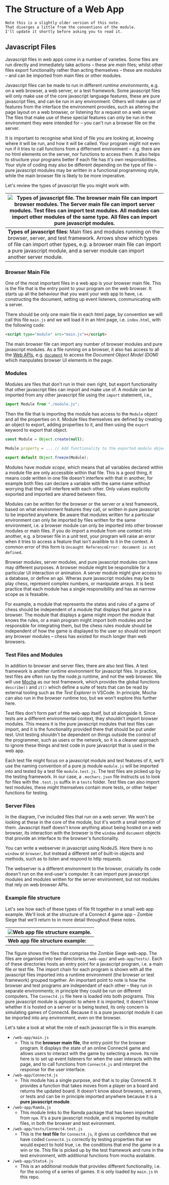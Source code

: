 # The Structure of a Web App
    Note this is a slightly older version of this note.
    That diverges a little from the conventions of the module.
    I'll update it shortly before asking you to read it.
## Javascript Files

Javascript files in web apps come in a number of varieties.
Some files are run directly and immediately take actions – these are *main* files;
whilst other files export functionality rather than acting themselves – these are *modules* – and can be imported from main files or other modules.

Javascript files can be made to run in different *runtime environments*, e.g. on a web browser, a web server, or a test framework.
Some javascript files will only make use of the core javascript language features, these are pure javascript files, and can be run in any environment.
Others will make use of features from the interface the environment provides, such as altering the page layout on a web browser, or listening for a request on a web server.
The files that make use of these special features can only be run in the environment they were intended for – you can't run a browser file on the server.

It is important to recognise what kind of file you are looking at, knowing where it will be run, and how it will be called.
Your program might not even run if it tries to call functions from a differnent environment – e.g. there are no html elements on the server, nor functions to access them.
It also helps to structure your programs better if each file has it's own responsibilities.
Your style of coding may also be different depending on the type of file – pure javascript modules may be written in a functional programming style, while the main browser file is likely to be more imperative.

Let's review the types of javascript file you might work with.

| ![Types of javascript file. The browser main file can import browser modules. The Server main file can import server modules. Test files can import test modules. All modules can import other modules of the same type. All files can import pure javascript modules.](js_file_types.png) |
|---|
| **Types of javascript files:** Main files and modules running on the browser, server, and test framework. Arrows show which types of file can import other types, e.g. a browser main file can import a pure javascript module, and a server module can import another server module. |


### Browser Main File ###
One of the most important files in a web app is your browser main file.
This is the file that is the entry point to your program on the web browser.
It starts up all the behaviour that you want your web app to have, i.e. constructing the document, setting up event listeners, communicating with a server.

There should be only one main file in each html page, by convention we will call this file `main.js` and we will load it in an html page, i.e. `index.html`, with the following code:
```html
<script type="module" src="main.js"></script>
```
The main browser file can import any number of browser modules and pure javascript modules.
As a file running on a browser, it also has access to all the [Web APIs](https://developer.mozilla.org/en-US/docs/Web/API), e.g. [`document`](https://developer.mozilla.org/en-US/docs/Web/API/Document) to access the *Document Object Model (DOM)* which manpulates browser UI elements in the page.

### Modules ###
Modules are files that don't run in their own right, but export functionality that other javascript files can import and make use of.
A module can be imported from any other javascript file using the `import` statement, i.e.,
```javascript
import Module from "./module.js";
```
Then the file that is importing the module has access to the `Module` object and all the properties on it.
Module files themselves are defined by creating an object to export, adding properties to it, and then using the `export` keyword to export that object.
```javascript
const Module = Object.create(null);

Module.property = ... // Add functionality to the exported module object.

export default Object.freeze(Module);
```

Modules have *module scope*, which means that all variables declared within a module file are only accessible within that file.
This is a good thing, it means code written in one file doesn't interfere with that in another, for example both files can declare a variable with the same name without worrying that they will interfere with each other.
Only values explicitly exported and imported are shared between files.

Modules can be written for the browser or the server or a test framework, based on what environment features they call, or written in pure javascript to be imported anywhere.
Be aware that modules written for a particular environment can only be imported by files written for the same environment,
i.e. a browser module can only be imported into other browser modules or main files.
If you do import a module from one context into another, e.g. a browser file in a unit test, your program will raise an error when it tries to access a feature that isn't availible to it in the context.
A common error of this form is `Uncaught ReferenceError: document is not defined`.

Browser modules, server modules, and pure javascript modules can have may different purposes.
A browser module might be responsible for a particular UI interaction or animation.
A server module might give access to a database, or define an api.
Wheras pure javascript modules may be to play chess, represent complex numbers, or manipulate arrays.
It is best practice that each module has a single responsibility and has as narrrow scope as is feasable.

For example, a module that represents the states and rules of a game of chess should be independent of a module that displays that game in a browser.
The module that displays a game might import the module that knows the rules, or a main program might import both modules and be responsible for integrating them, but the chess rules module should be independent of how the game is displayed to the user so should not import any browser modules – chess has existed for much longer than web browsers.

### Test Files and Modules ###
In addition to browser and server files, there are also test files.
A test framework is another runtime environment for javascript files.
In practice, test files are often run by the node.js runtime, and not the web browser.
We will use [Mocha](https://mochajs.org/) as our test framework, which provides the global functions `describe()` and `it()` which define a suite of tests that can be read by external tooling such as the *Test Explorer* in VSCode.
In principle, Mocha can also run in the browser runtime too, but we won't explore this further here.

Test files don't form part of the web-app itself, but sit alongside it.
Since tests are a different environmental context, they shouldn't import browser modules.
This means it is the pure javascript modules that test files can import, and it is the functionality provided there that should be put under test.
Unit testing shouldn't be dependent on things outside the control of the programmer, such as users or the network, so it is a cleaner approach to ignore these things and test code in pure javascript that is used in the web app.

Each test file might focus on a javascript module and test features of it, we'll use the naming convention of a pure js module `module.js` will be imported into and tested by a test file `module.test.js`.
The test files are picked up by the testing framework.
In our case, a `.mocharc.json` file instructs us to look for files with the `.test.js` suffix in a `tests` folder.
Test files can also import test modules, these might themselves contain more tests, or other helper functions for testing.

### Server Files
In the diagram, I've included files that run on a web server.
We won't be looking at these in the core of the module,
but it's worth a small mention of them.
Javascript itself doesn't know anything about being hosted on a web browser, its interaction with the browser is the `window` and `document` objects that provide an interface to the browser's functionality.

You can write a webserver in javascript using NodeJS.
Here there is no `window` or `browser`,
but instead a different set of built-in objects and methods, such as to listen and respond to http requests.

The webserver is a different environment to the browser, cruicially its code doesn't run on the end-user's computer.
It can import pure javascript modules and modules written for the server environment, but not modules that rely on web browser APIs.

### Example file structure ###
Let's see how each of these types of file fit together in a small web app example.
We'll look at the structure of a Connect 4 game app – Zombie Siege that we'll return to in more detail throughout these notes.

| ![Web app file structure example.](web_app_file_structure_example.png) |
|---|
| **Web app file structure example:** |

The figure shows the files that comprise the Zombie Siege web-app.
The files are organised into two directories, `/web-app/` and `web-app/tests/`.
Each of these directories hosts an entry point for a javascript program, i.e. a main file or test file.
The import chain for each program is shown with all the javascript files imported into a runtime environment (the browser or test framework) grouped together.
An important point to note is how the browser and test programs are independant of each other – they run in separate environments; in principle they could be run on different computers.
The `Connect4.js` file here is loaded into both programs.
This pure javascript module is agnostic to where it is imported, it doesn't *know* whether it is hosted on a server or is being tested, its only concern is simulating games of Connect4.
Because it is a pure javascript module it can be imported into any environment, even on the browser.

Let's take a look at what the role of each javascript file is in this example.

- `/web-app/main.js`
  - This is the **browser main file**, the entry point for the browser program. It displays the state of an online Connect4 game and allows users to interact with the game by selecting a move. Its role here is to set up event listeners for when the user interacts with the page, and to call functions from `Connect4.js` and interpret the response for the user interface.
- `/web-app/Connect4.js`
  - This module has a single purpose, and that is to play Connect4. It provides a function that takes moves from a player on a board and returns the updated board. It doesn't know about browsers, servers, or tests and can be in principle imported anywhere because it is a **pure javascript module**.
- `/web-app/Ramda,js`
  - This module links to the Ramda package that has been imported from `npm`. It's a pure javascript module, and is imported by multiple files, in both the browser and test evironment.
- `/web-app/tests/Connect4.test.js`
  - This is the **test file** for `Connect4.js`, it gives us confidence that we have coded `Connect4.js` correctly by testing properties that we would expect to hold true, i.e. the conditions that end the game in a win or tie. This file is picked up by the test framework and runs in the test environment, with additional functions from mocha available.
- `/web-app/Stats4.js`
  - This is an additional module that provides different functionality, i.e. for the scoring of a series of games. It is only loaded by `main.js` in this repo.
